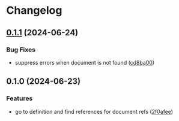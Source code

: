 # Changelog

## [0.1.1](https://github.com/armsnyder/openapi-language-server/compare/v0.1.0...v0.1.1) (2024-06-24)

### Bug Fixes

- suppress errors when document is not found ([cd8ba00](https://github.com/armsnyder/openapi-language-server/commit/cd8ba00436c277839af95b0a4aeb3ae90b126b9c))

## 0.1.0 (2024-06-23)

### Features

- go to definition and find references for document refs ([2f0afee](https://github.com/armsnyder/openapi-language-server/commit/2f0afee71a9cd8cf1f7bd62191be6771d7d5182c))

